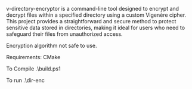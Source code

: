 v-directory-encryptor is a command-line tool designed to encrypt and decrypt files within a specified directory using a custom Vigenère cipher. This project provides a straightforward and secure method to protect sensitive data stored in directories, making it ideal for users who need to safeguard their files from unauthorized access.

Encryption algorithm not safe to use.

Requirements:
  CMake

To Compile
  .\build.ps1

To run
  .\dir-enc
